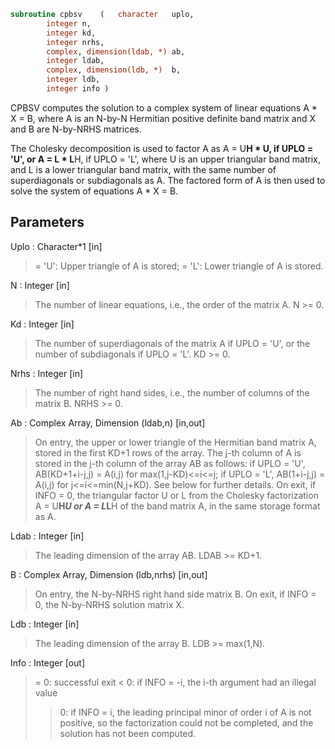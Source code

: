 ```fortran
subroutine cpbsv	(	character	uplo,
		integer	n,
		integer	kd,
		integer	nrhs,
		complex, dimension(ldab, *)	ab,
		integer	ldab,
		complex, dimension(ldb, *)	b,
		integer	ldb,
		integer	info )
```

 CPBSV computes the solution to a complex system of linear equations
    A * X = B,
 where A is an N-by-N Hermitian positive definite band matrix and X
 and B are N-by-NRHS matrices.

 The Cholesky decomposition is used to factor A as
    A = U**H * U,  if UPLO = 'U', or
    A = L * L**H,  if UPLO = 'L',
 where U is an upper triangular band matrix, and L is a lower
 triangular band matrix, with the same number of superdiagonals or
 subdiagonals as A.  The factored form of A is then used to solve the
 system of equations A * X = B.

## Parameters
Uplo : Character*1 [in]
> = 'U':  Upper triangle of A is stored;
> = 'L':  Lower triangle of A is stored.

N : Integer [in]
> The number of linear equations, i.e., the order of the
> matrix A.  N >= 0.

Kd : Integer [in]
> The number of superdiagonals of the matrix A if UPLO = 'U',
> or the number of subdiagonals if UPLO = 'L'.  KD >= 0.

Nrhs : Integer [in]
> The number of right hand sides, i.e., the number of columns
> of the matrix B.  NRHS >= 0.

Ab : Complex Array, Dimension (ldab,n) [in,out]
> On entry, the upper or lower triangle of the Hermitian band
> matrix A, stored in the first KD+1 rows of the array.  The
> j-th column of A is stored in the j-th column of the array AB
> as follows:
> if UPLO = 'U', AB(KD+1+i-j,j) = A(i,j) for max(1,j-KD)<=i<=j;
> if UPLO = 'L', AB(1+i-j,j)    = A(i,j) for j<=i<=min(N,j+KD).
> See below for further details.
> On exit, if INFO = 0, the triangular factor U or L from the
> Cholesky factorization A = U**H*U or A = L*L**H of the band
> matrix A, in the same storage format as A.

Ldab : Integer [in]
> The leading dimension of the array AB.  LDAB >= KD+1.

B : Complex Array, Dimension (ldb,nrhs) [in,out]
> On entry, the N-by-NRHS right hand side matrix B.
> On exit, if INFO = 0, the N-by-NRHS solution matrix X.

Ldb : Integer [in]
> The leading dimension of the array B.  LDB >= max(1,N).

Info : Integer [out]
> = 0:  successful exit
> < 0:  if INFO = -i, the i-th argument had an illegal value
> > 0:  if INFO = i, the leading principal minor of order i
> of A is not positive, so the factorization could not
> be completed, and the solution has not been computed.

